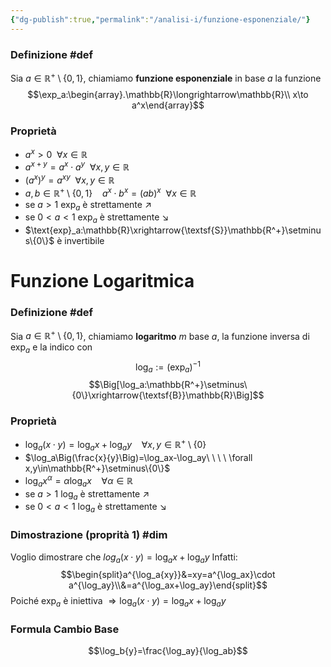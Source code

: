 ```yaml
---
{"dg-publish":true,"permalink":"/analisi-i/funzione-esponenziale/"}
---
```


### Definizione #def 
Sia $a\in\mathbb{R^+}\setminus\{0,1\}$, chiamiamo **funzione esponenziale** in base $a$ la funzione $$\exp_a:\begin{array}.\mathbb{R}\longrightarrow\mathbb{R}\\ x\to a^x\end{array}$$
### Proprietà
- $a^x>0\ \ \forall x \in \mathbb{R}$
- $a^{x+y}=a^x\cdot a^y \ \ \forall x,y\in\mathbb{R}$
- $(a^x)^y=a^{xy}\ \ \forall x,y\in\mathbb{R}$
- $a,b\in\mathbb{R^+}\setminus\{0,1\}\ \ \ \ a^x\cdot b^x=(ab)^x \ \ \forall x\in\mathbb{R}$
- se $a>1$           $\exp_a$ è strettamente $\nearrow$
- se $0<a<1$    $\exp_a$ è strettamente $\searrow$
- $\text{exp}_a:\mathbb{R}\xrightarrow{\textsf{S}}\mathbb{R^+}\setminus\{0\}$ è invertibile 
# Funzione Logaritmica
### Definizione #def 
Sia $a\in\mathbb{R^+}\setminus\{0,1\}$, chiamiamo **logaritmo** $m$ base $a$, la funzione inversa di $\text{exp}_a$ e la indico con $$\log_a:=(\exp_a)^{-1}$$$$\Big[\log_a:\mathbb{R^+}\setminus\{0\}\xrightarrow{\textsf{B}}\mathbb{R}\Big]$$
### Proprietà
- $\log_a(x\cdot y)=\log_ax+\log_ay\ \ \ \ \forall x,y\in\mathbb{R^+}\setminus\{0\}$ 
- $\log_a\Big(\frac{x}{y}\Big)=\log_ax-\log_ay\ \ \ \ \forall x,y\in\mathbb{R^+}\setminus\{0\}$ 
- $\log_ax^\alpha=\alpha\log_ax\ \ \ \ \forall\alpha\in\mathbb{R}$
- se $a>1$           $\log_a$ è strettamente $\nearrow$
- se $0<a<1$    $\log_a$ è strettamente $\searrow$
### Dimostrazione (proprità 1) #dim 
Voglio dimostrare che $log_a(x\cdot y)=\log_ax+\log_ay$
Infatti: $$\begin{split}a^{\log_a{xy}}&=xy=a^{\log_ax}\cdot a^{\log_ay}\\&=a^{\log_ax+\log_ay}\end{split}$$ Poiché $\exp_a$ è iniettiva $\Rightarrow \log_a(x\cdot y)=\log_ax+\log_ay$
### Formula Cambio Base
$$\log_b{y}=\frac{\log_ay}{\log_ab}$$
